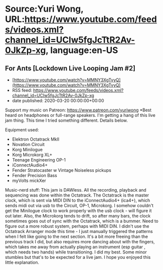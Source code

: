 # Source:Yuri Wong, URL:https://www.youtube.com/feeds/videos.xml?channel_id=UCIw5fgJcTtR2Av-0JkZp-xg, language:en-US

## For Ants [Lockdown Live Looping Jam #2]
 - [https://www.youtube.com/watch?v=MMNY3XgTvyQ](https://www.youtube.com/watch?v=MMNY3XgTvyQ)
 - RSS feed: https://www.youtube.com/feeds/videos.xml?channel_id=UCIw5fgJcTtR2Av-0JkZp-xg
 - date published: 2020-03-20 00:00:00+00:00

Support my music on Patreon: https://www.patreon.com/yuriwong *Best heard on headphones or full-range speakers.
I'm getting a hang of this live jam thing. This time I tried something different. Details below.

Equipment used:
- Elektron Octatrack MkII
- Novation Circuit
- Korg Minilogue
- Korg Microkorg XL+
- Teenage Engineering OP-1
- iConnectAudio4+
- Fender Stratocaster w Vintage Noiseless pickups
- Fender Precision Bass
- myVolts mickXer

Music-nerd stuff:
This jam is DAWless. All the recording, playback and sequencing was done within the Octatrack.
The Octatrack is the master clock, which is sent via MIDI DIN to the iConnectAudio4+ (ica4+), which sends midi out via usb to the Circuit, OP-1, Microkorg. I somehow couldn't get the Minilogue clock to work properly with the usb clock - will figure it out later. Also, the Microkorg tends to drift, so after many bars, the clock sometimes goes out of sync with the Octatrack, which is a bummer. Need to figure out a more robust system, perhaps with MIDI DIN.
I didn't use the Octatrack Arranger mode this time - I just manually triggered the patterns when I felt like going to the next section. It's a bit more freeing than the previous track I did, but also requires more dancing about with the fingers, which takes me away from actually playing an instrument (esp guitar , which needs two hands) while transitioning. I did my best. Some minor stumbles but that's to be expected for a live jam. I hope you enjoyed this little explanation.

